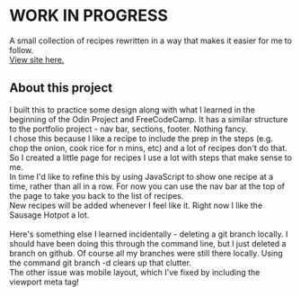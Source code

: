 # WORK IN PROGRESS
A small collection of recipes rewritten in a way that makes it easier for me to follow.<br>
<a href="https://mchlol.github.io/recipes">View site here.</a>
<br>
<h2>About this project</h2>
I built this to practice some design along with what I learned in the beginning of the Odin Project and FreeCodeCamp. It has a similar structure to the portfolio project - nav bar, sections, footer. Nothing fancy.<br>
I chose this because I like a recipe to include the prep in the steps (e.g. chop the onion, cook rice for n mins, etc) and a lot of recipes don't do that. So I created a little page for recipes I use a lot with steps that make sense to me.<br>
In time I'd like to refine this by using JavaScript to show one recipe at a time, rather than all in a row.
For now you can use the nav bar at the top of the page to take you back to the list of recipes.<br>
New recipes will be added whenever I feel like it. Right now I like the Sausage Hotpot a lot.<br>
<br>
Here's something else I learned incidentally - deleting a git branch locally. I should have been doing this through the command line, but I just deleted a branch on github. Of course all my branches were still there locally. Using the command git branch -d clears up that clutter.<br>
The other issue was mobile layout, which I've fixed by including the viewport meta tag!